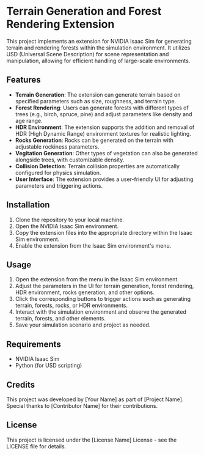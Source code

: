 # Terrain Generation and Forest Rendering Extension

This project implements an extension for NVIDIA Isaac Sim for generating terrain and rendering forests within the simulation environment. It utilizes USD (Universal Scene Description) for scene representation and manipulation, allowing for efficient handling of large-scale environments.

## Features

- **Terrain Generation**: The extension can generate terrain based on specified parameters such as size, roughness, and terrain type.
- **Forest Rendering**: Users can generate forests with different types of trees (e.g., birch, spruce, pine) and adjust parameters like density and age range.
- **HDR Environment**: The extension supports the addition and removal of HDR (High Dynamic Range) environment textures for realistic lighting.
- **Rocks Generation**: Rocks can be generated on the terrain with adjustable rockiness parameters.
- **Vegitation Generation**: Other types of vegetation can also be generated alongside trees, with customizable density.
- **Collision Detection**: Terrain collision properties are automatically configured for physics simulation.
- **User Interface**: The extension provides a user-friendly UI for adjusting parameters and triggering actions.

## Installation

1. Clone the repository to your local machine.
2. Open the NVIDIA Isaac Sim environment.
3. Copy the extension files into the appropriate directory within the Isaac Sim environment.
4. Enable the extension from the Isaac Sim environment's menu.

## Usage

1. Open the extension from the menu in the Isaac Sim environment.
2. Adjust the parameters in the UI for terrain generation, forest rendering, HDR environment, rocks generation, and other options.
3. Click the corresponding buttons to trigger actions such as generating terrain, forests, rocks, or HDR environments.
4. Interact with the simulation environment and observe the generated terrain, forests, and other elements.
5. Save your simulation scenario and project as needed.

## Requirements

- NVIDIA Isaac Sim
- Python (for USD scripting)

## Credits

This project was developed by [Your Name] as part of [Project Name]. Special thanks to [Contributor Name] for their contributions.

## License

This project is licensed under the [License Name] License - see the LICENSE file for details.
